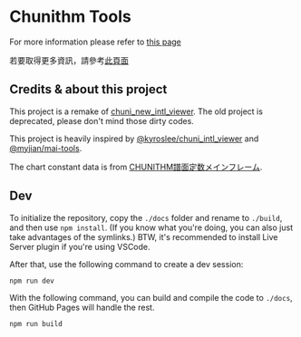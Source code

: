 # Chunithm Tools

For more information please refer to [this page](https://dogeon188.github.io/chuni-tools/?lang=en_US)

若要取得更多資訊，請參考[此頁面](https://dogeon188.github.io/chuni-tools/?lang=zh_TW)

## Credits & about this project

This project is a remake of [chuni_new_intl_viewer](https://github.com/Dogeon188/chuni_new_intl_viewer). The old project is deprecated, please don't mind those dirty codes.

This project is heavily inspired by [@kyroslee/chuni_intl_viewer](https://github.com/kyroslee/chuni_intl_viewer) and [@myjian/mai-tools](https://github.com/myjian/mai-tools).

The chart constant data is from [CHUNITHM譜面定数メインフレーム](https://twitter.com/RCMF_chunithm).

## Dev

To initialize the repository, copy the `./docs` folder and rename to `./build`, and then use `npm install`. (If you know what you're doing, you can also just take advantages of the symlinks.) BTW, it's recommended to install Live Server plugin if you're using VSCode.

After that, use the following command to create a dev session:

```sh
npm run dev
```

With the following command, you can build and compile the code to `./docs`, then GitHub Pages will handle the rest.

```sh
npm run build
```
